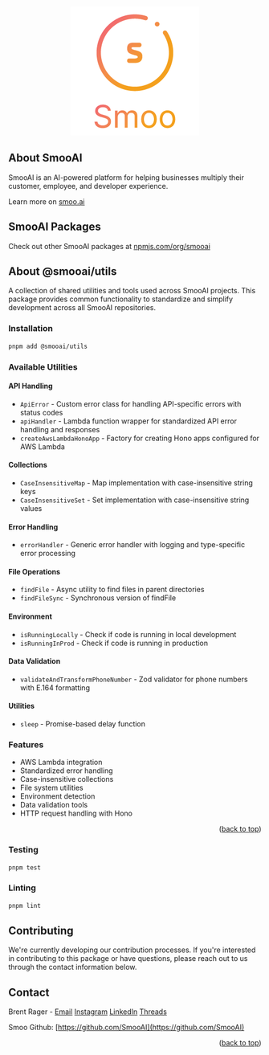 <!-- Improved compatibility of back to top link: See: https://github.com/othneildrew/Best-README-Template/pull/73 -->

<a name="readme-top"></a>

<!--
*** Thanks for checking out the Best-README-Template. If you have a suggestion
*** that would make this better, please fork the repo and create a pull request
*** or simply open an issue with the tag "enhancement".
*** Don't forget to give the project a star!
*** Thanks again! Now go create something AMAZING! :D
-->

<!-- PROJECT SHIELDS -->
<!--
*** I'm using markdown "reference style" links for readability.
*** Reference links are enclosed in brackets [ ] instead of parentheses ( ).
*** See the bottom of this document for the declaration of the reference variables
*** for contributors-url, forks-url, etc. This is an optional, concise syntax you may use.
*** https://www.markdownguide.org/basic-syntax/#reference-style-links
-->

<!-- PROJECT LOGO -->
<br />
<div align="center">
  <a href="https://smoo.ai">
    <img src="images/logo.png" alt="SmooAI Logo" />
  </a>
</div>

<!-- ABOUT THE PROJECT -->

## About SmooAI

SmooAI is an AI-powered platform for helping businesses multiply their customer, employee, and developer experience.

Learn more on [smoo.ai](https://smoo.ai)

## SmooAI Packages

Check out other SmooAI packages at [npmjs.com/org/smooai](https://www.npmjs.com/org/smooai)

## About @smooai/utils

A collection of shared utilities and tools used across SmooAI projects. This package provides common functionality to standardize and simplify development across all SmooAI repositories.

### Installation

```sh
pnpm add @smooai/utils
```

### Available Utilities

#### API Handling

- `ApiError` - Custom error class for handling API-specific errors with status codes
- `apiHandler` - Lambda function wrapper for standardized API error handling and responses
- `createAwsLambdaHonoApp` - Factory for creating Hono apps configured for AWS Lambda

#### Collections

- `CaseInsensitiveMap` - Map implementation with case-insensitive string keys
- `CaseInsensitiveSet` - Set implementation with case-insensitive string values

#### Error Handling

- `errorHandler` - Generic error handler with logging and type-specific error processing

#### File Operations

- `findFile` - Async utility to find files in parent directories
- `findFileSync` - Synchronous version of findFile

#### Environment

- `isRunningLocally` - Check if code is running in local development
- `isRunningInProd` - Check if code is running in production

#### Data Validation

- `validateAndTransformPhoneNumber` - Zod validator for phone numbers with E.164 formatting

#### Utilities

- `sleep` - Promise-based delay function

### Features

- AWS Lambda integration
- Standardized error handling
- Case-insensitive collections
- File system utilities
- Environment detection
- Data validation tools
- HTTP request handling with Hono

<p align="right">(<a href="#readme-top">back to top</a>)</p>

### Testing

```sh
pnpm test
```

### Linting

```sh
pnpm lint
```

## Contributing

We're currently developing our contribution processes. If you're interested in contributing to this package or have questions, please reach out to us through the contact information below.

<!-- CONTACT -->

## Contact

Brent Rager - [Email](mailto:brent@smoo.ai)
[Instagram](https://www.instagram.com/brentragertech/)
[LinkedIn](https://www.linkedin.com/in/brentrager/)
[Threads](https://www.threads.net/@brentragertech)

Smoo Github: [https://github.com/SmooAI](https://github.com/SmooAI)

<p align="right">(<a href="#readme-top">back to top</a>)</p>

<!-- MARKDOWN LINKS & IMAGES -->
<!-- https://www.markdownguide.org/basic-syntax/#reference-style-links -->

[sst.dev-url]: https://reactjs.org/
[sst]: https://img.shields.io/badge/sst-EDE1DA?style=for-the-badge&logo=sst&logoColor=E27152
[sst-url]: https://sst.dev/
[next]: https://img.shields.io/badge/next.js-000000?style=for-the-badge&logo=nextdotjs&logoColor=white
[next-url]: https://nextjs.org/
[aws]: https://img.shields.io/badge/aws-232F3E?style=for-the-badge&logo=amazonaws&logoColor=white
[aws-url]: https://tailwindcss.com/
[tailwindcss]: https://img.shields.io/badge/tailwind%20css-0B1120?style=for-the-badge&logo=tailwindcss&logoColor=#06B6D4
[tailwindcss-url]: https://tailwindcss.com/
[zod]: https://img.shields.io/badge/zod-3E67B1?style=for-the-badge&logoColor=3E67B1
[zod-url]: https://zod.dev/
[sanity]: https://img.shields.io/badge/sanity-F36458?style=for-the-badge
[sanity-url]: https://www.sanity.io/
[vitest]: https://img.shields.io/badge/vitest-1E1E20?style=for-the-badge&logo=vitest&logoColor=#6E9F18
[vitest-url]: https://vitest.dev/
[pnpm]: https://img.shields.io/badge/pnpm-F69220?style=for-the-badge&logo=pnpm&logoColor=white
[pnpm-url]: https://pnpm.io/
[turborepo]: https://img.shields.io/badge/turborepo-000000?style=for-the-badge&logo=turborepo&logoColor=#EF4444
[turborepo-url]: https://turbo.build/
